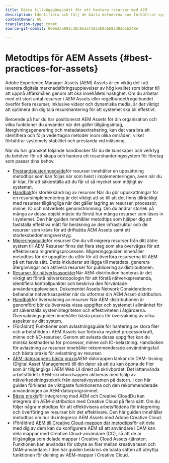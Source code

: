 ```yaml
---
title: Bästa tillvägagångssätt för att hantera resurser med AEM
description: Identifiera och följ de bästa metoderna som förbättrar systemstabilitet och prestanda vid inläsning, beroende på driftsättning av AEM Assets och funktioner som används för att importera och bearbeta resurser.
contentOwner: AG
translation-type: tm+mt
source-git-commit: 0e0e2aa693c30c8e1ef1033b936b82d83e5b348e

---
```



# Metodtips för AEM Assets {#best-practices-for-assets}

Adobe Experience Manager Assets (AEM) Assets är en viktig del i att leverera digitala marknadsföringsupplevelser av hög kvalitet som bidrar till att uppnå affärsmålen genom att öka innehållets hastighet. Om du arbetar med ett stort antal resurser i AEM Assets eller regelbundet/regelbundet överför flera resurser, inklusive videor och dynamiska media, är det viktigt att optimera din digitala resurshantering för att systemet ska bli effektivt.

Beroende på hur du har positionerat AEM Assets för din organisation och vilka funktioner du använder när det gäller tillgångsintag, återgivningsgenerering och metadataextrahering, kan det vara bra att identifiera och följa vedertagna metoder inom olika områden, vilket förbättrar systemets stabilitet och prestanda vid inläsning.

När du har granskat följande handböcker får du de kunskaper och verktyg du behöver för att skapa och hantera ett resurshanteringssystem för företag som passar dina behov.

* [Prestandajusteringsguide](performance-tuning-guidelines.md)för resurser innehåller en uppsättning metodtips som kan följas när som helst i implementeringen, även när du är klar, för att säkerställa att du får ut så mycket som möjligt av systemet.
* [Handbok](assets-sizing-guide.md)för storleksändring av resurser När du gör uppskattningar för en resursimplementering är det viktigt att se till att det finns tillräckligt med resurser tillgängliga när det gäller lagring av resurser, processor, minne, IO och nätverkets genomströmning. Om du ändrar storlek på många av dessa objekt måste du förstå hur många resurser som läses in i systemet. Den här guiden innehåller metodtips som hjälper dig att fastställa effektiva mått för beräkning av den infrastruktur och de resurser som krävs för att driftsätta AEM Assets samt ett storleksbedömningsverktyg.
* [Migreringsguide](assets-migration-guide.md)för resurser Om du vill migrera resurser från ditt äldre system till AEM Resurser finns det flera steg som ska övervägas för att effektivisera migreringsprocessen. Migreringsguiden innehåller metodtips för de uppgifter du utför för att överföra resurserna till AEM på ett fasvis sätt. Detta inkluderar att lägga till metadata, generera återgivningar och aktivera resurser för publicering av distributionen.
* [Resurser för nätverksaspekter](assets-network-considerations.md)När AEM-distribution hanteras är det viktigt att förstå nätverkstopologin för att förstå nätverksprestanda, identifiera kontrollpunkter och beskriva den förväntade användarupplevelsen. Dokumentet Assets Network Considerations behandlar nätverksaspekter när du utformar din AEM Asset-distribution.
* [Handbok](assets-monitoring-best-practices.md)för övervakning av resurser När AEM-distributionen är genomförd bör du övervaka vissa uppgifter och systemet i allmänhet för att säkerställa systemintegriteten och effektiviteten i åtgärderna. Övervakningsguiden innehåller bästa praxis för övervakning av olika aspekter av ditt system.
* (Föråldrat) Funktioner som avlastningsguide [](assets-offloading-best-practices.md)för hantering av stora filer och arbetsflöden i AEM Assets kan förbruka mycket processorkraft, minne och I/O-resurser. Genom att avlasta dessa uppgifter kan du minska kostnaderna för processor, minne och IO-belastning. Handboken för avlastning av resurser innehåller rekommenderade användningsfall och bästa praxis för avlastning av resurser.
* [AEM-datorappens bästa praxis](https://helpx.adobe.com/experience-manager/desktop-app/aem-desktop-app-best-practices.html)AEM-datorappen länkar din DAM-lösning (Digital Asset Management) till din dator så att du kan öppna de filer som är tillgängliga i AEM Web UI direkt på skrivbordet. Det lättanvända arbetsflödet i AEM-skrivbordsappen aktiveras med hjälp av nätverksdelningsteknik från operativsystemen på datorn. I den här guiden förklaras de viktigaste funktionerna och den rekommenderade användningen av AEM-datorprogrammet.
* [Bästa praxis](aem-cc-integration-best-practices.md)för integrering med AEM och Creative CloudDu kan integrera din AEM-distribution med Creative Cloud på flera sätt. Om du följer några metodtips för att effektivisera arbetsflödena för integrering och överföring av resurser blir det effektivare. Den här guiden innehåller metodtips om hur du integrerar AEM Assets med Adobe Creative Cloud.
* (Föråldrat) [AEM till Creative Cloud-mappen där metodtips](aem-cc-folder-sharing-best-practices.md)för att dela med dig av dem kan du konfigurera AEM så att användare i DAM kan dela mappar med Creative Cloud-användare (CC), så att de är tillgängliga som delade mappar i Creative Cloud Assets-tjänsten. Funktionen kan användas för utbyte av filer mellan kreativa team och DAM-användare. I den här guiden beskrivs de bästa sätten att utnyttja funktionen för delning av AEM-mappar i Creative Cloud.
